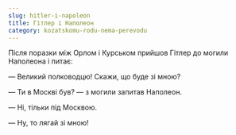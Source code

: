 ```yaml
---
slug: hitler-i-napoleon
title: Гітлер і Наполеон
category: kozatskomu-rodu-nema-perevodu
---
```

Після поразки між Орлом і Курськом прийшов Гітлер до могили Наполеона і питає:

— Великий полководцю! Скажи, що буде зі мною?

— Ти в Москві був? — з могили запитав Наполеон.

— Ні, тільки під Москвою.

— Ну, то лягай зі мною!
